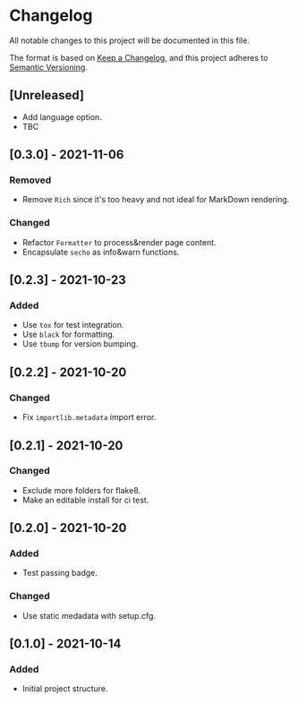 # Changelog
All notable changes to this project will be documented in this file.

The format is based on [Keep a Changelog](https://keepachangelog.com/en/1.0.0/),
and this project adheres to [Semantic Versioning](https://semver.org/spec/v2.0.0.html).

## [Unreleased]
- Add language option.
- TBC

## [0.3.0] - 2021-11-06
### Removed
- Remove `Rich` since it's too heavy and not ideal for MarkDown rendering.

### Changed
- Refactor `Formatter` to process&render page content.
- Encapsulate `secho` as info&warn functions.

## [0.2.3] - 2021-10-23
### Added
- Use `tox` for test integration.
- Use `black` for formatting.
- Use `tbump` for version bumping.

## [0.2.2] - 2021-10-20
### Changed
- Fix `importlib.metadata` import error.

## [0.2.1] - 2021-10-20
### Changed
- Exclude more folders for flake8.
- Make an editable install for ci test.

## [0.2.0] - 2021-10-20
### Added
- Test passing badge.

### Changed
- Use static medadata with setup.cfg.

## [0.1.0] - 2021-10-14
### Added
- Initial project structure.
